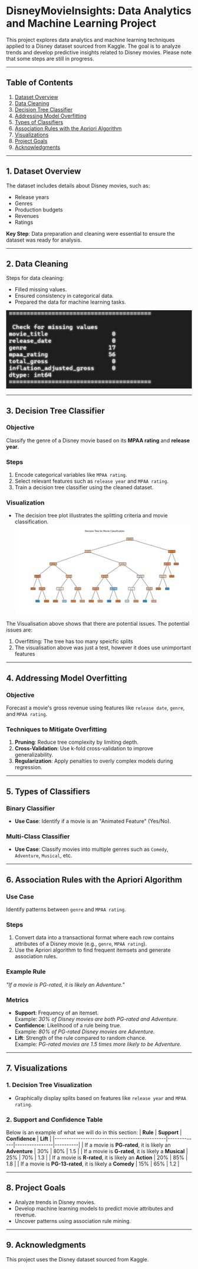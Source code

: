 
# **DisneyMovieInsights: Data Analytics and Machine Learning Project**

This project explores data analytics and machine learning techniques applied to a Disney dataset sourced from Kaggle. The goal is to analyze trends and develop predictive insights related to Disney movies. Please note that some steps are still in progress.

---

## **Table of Contents**

1. [Dataset Overview](#dataset-overview)  
2. [Data Cleaning](#data-cleaning)  
3. [Decision Tree Classifier](#decision-tree-classifier)  
4. [Addressing Model Overfitting](#addressing-model-overfitting)  
5. [Types of Classifiers](#types-of-classifiers)  
6. [Association Rules with the Apriori Algorithm](#association-rules-with-the-apriori-algorithm)  
7. [Visualizations](#visualizations)  
8. [Project Goals](#project-goals)  
9. [Acknowledgments](#acknowledgments)  

---

## **1. Dataset Overview**

The dataset includes details about Disney movies, such as:
- Release years  
- Genres  
- Production budgets  
- Revenues  
- Ratings  

**Key Step**: Data preparation and cleaning were essential to ensure the dataset was ready for analysis.

---

## **2. Data Cleaning**

Steps for data cleaning:
- Filled missing values.  
- Ensured consistency in categorical data.  
- Prepared the data for machine learning tasks.

![Decision Tree Visualization](./Images/MissingValues.jpg)

---

## **3. Decision Tree Classifier**

### **Objective**  
Classify the genre of a Disney movie based on its **MPAA rating** and **release year**.

### **Steps**
1. Encode categorical variables like `MPAA rating`.  
2. Select relevant features such as `release year` and `MPAA rating`.  
3. Train a decision tree classifier using the cleaned dataset.  

### **Visualization**  
- The decision tree plot illustrates the splitting criteria and movie classification.
![Decision Tree Visualization](./Images/DecisionTreeVis.jpg)

The Visualisation above shows that there are potential issues. The potential issues are:
1. Overfitting: The tree has too many speicfic splits
2. The visualisation above was just a test, however it does use unimportant features

---

## **4. Addressing Model Overfitting**

### **Objective**  
Forecast a movie's gross revenue using features like `release date`, `genre`, and `MPAA rating`.

### **Techniques to Mitigate Overfitting**
1. **Pruning**: Reduce tree complexity by limiting depth.  
2. **Cross-Validation**: Use k-fold cross-validation to improve generalizability.  
3. **Regularization**: Apply penalties to overly complex models during regression.  

---

## **5. Types of Classifiers**

### **Binary Classifier**  
- **Use Case**: Identify if a movie is an "Animated Feature" (Yes/No).

### **Multi-Class Classifier**  
- **Use Case**: Classify movies into multiple genres such as `Comedy`, `Adventure`, `Musical`, etc.

---

## **6. Association Rules with the Apriori Algorithm**

### **Use Case**  
Identify patterns between `genre` and `MPAA rating`.

### **Steps**
1. Convert data into a transactional format where each row contains attributes of a Disney movie (e.g., `genre`, `MPAA rating`).  
2. Use the Apriori algorithm to find frequent itemsets and generate association rules.  

### **Example Rule**  
*"If a movie is PG-rated, it is likely an Adventure."*

### **Metrics**
- **Support**: Frequency of an itemset.  
  Example: *30% of Disney movies are both PG-rated and Adventure.*  
- **Confidence**: Likelihood of a rule being true.  
  Example: *80% of PG-rated Disney movies are Adventure.*  
- **Lift**: Strength of the rule compared to random chance.  
  Example: *PG-rated movies are 1.5 times more likely to be Adventure.*  

---

## **7. Visualizations**

### **1. Decision Tree Visualization**  
- Graphically display splits based on features like `release year` and `MPAA rating`.

### **2. Support and Confidence Table**  
Below is an example of what we will do in this section:
| **Rule**                                      | **Support** | **Confidence** | **Lift** |
|-----------------------------------------------|-------------|----------------|----------|
| If a movie is **PG-rated**, it is likely an **Adventure** | 30%         | 80%           | 1.5      |
| If a movie is **G-rated**, it is likely a **Musical**       | 25%         | 70%           | 1.3      |
| If a movie is **R-rated**, it is likely an **Action**       | 20%         | 85%           | 1.8      |
| If a movie is **PG-13-rated**, it is likely a **Comedy**    | 15%         | 65%           | 1.2      |

---

## **8. Project Goals**

- Analyze trends in Disney movies.  
- Develop machine learning models to predict movie attributes and revenue.  
- Uncover patterns using association rule mining.

---

## **9. Acknowledgments**

This project uses the Disney dataset sourced from Kaggle.

